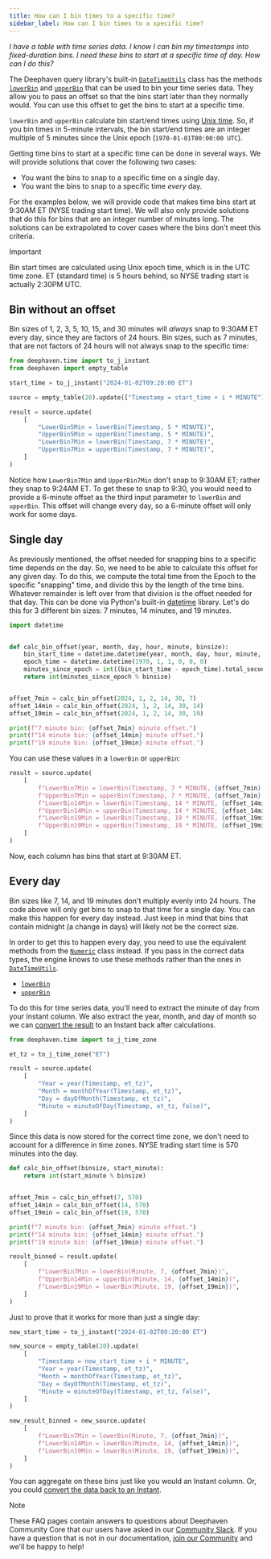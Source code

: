 ```yaml
---
title: How can I bin times to a specific time?
sidebar_label: How can I bin times to a specific time?
---
```


_I have a table with time series data. I know I can bin my timestamps into fixed-duration bins. I need these bins to start at a specific time of day. How can I do this?_

The Deephaven query library's built-in [`DateTimeUtils`](/core/javadoc/io/deephaven/time/DateTimeUtils.html) class has the methods [`lowerBin`](https://deephaven.io/core/javadoc/io/deephaven/time/DateTimeUtils.html#lowerBin(java.time.Instant,long,long)) and [`upperBin`](https://deephaven.io/core/javadoc/io/deephaven/time/DateTimeUtils.html#upperBin(java.time.Instant,long,long)) that can be used to bin your time series data. They allow you to pass an offset so that the bins start later than they normally would. You can use this offset to get the bins to start at a specific time.

`lowerBin` and `upperBin` calculate bin start/end times using [Unix time](https://en.wikipedia.org/wiki/Unix_time). So, if you bin times in 5-minute intervals, the bin start/end times are an integer multiple of 5 minutes since the Unix epoch (`1970-01-01T00:00:00 UTC`).

Getting time bins to start at a specific time can be done in several ways. We will provide solutions that cover the following two cases:

- You want the bins to snap to a specific time on a single day.
- You want the bins to snap to a specific time _every_ day.

For the examples below, we will provide code that makes time bins start at 9:30AM ET (NYSE trading start time). We will also only provide solutions that do this for bins that are an integer number of minutes long. The solutions can be extrapolated to cover cases where the bins don't meet this criteria.

> [!IMPORTANT]
> Bin start times are calculated using Unix epoch time, which is in the UTC time zone. ET (standard time) is 5 hours behind, so NYSE trading start is actually 2:30PM UTC.

## Bin without an offset

Bin sizes of 1, 2, 3, 5, 10, 15, and 30 minutes will _always_ snap to 9:30AM ET every day, since they are factors of 24 hours. Bin sizes, such as 7 minutes, that are not factors of 24 hours will not always snap to the specific time:

```python test-set=1 order=result,source
from deephaven.time import to_j_instant
from deephaven import empty_table

start_time = to_j_instant("2024-01-02T09:20:00 ET")

source = empty_table(20).update(["Timestamp = start_time + i * MINUTE"])

result = source.update(
    [
        "LowerBin5Min = lowerBin(Timestamp, 5 * MINUTE)",
        "UpperBin5Min = upperBin(Timestamp, 5 * MINUTE)",
        "LowerBin7Min = lowerBin(Timestamp, 7 * MINUTE)",
        "UpperBin7Min = upperBin(Timestamp, 7 * MINUTE)",
    ]
)
```

Notice how `LowerBin7Min` and `UpperBin7Min` don't snap to 9:30AM ET; rather they snap to 9:24AM ET. To get these to snap to 9:30, you would need to provide a 6-minute offset as the third input parameter to `lowerBin` and `upperBin`. This offset will change every day, so a 6-minute offset will only work for some days.

## Single day

As previously mentioned, the offset needed for snapping bins to a specific time depends on the day. So, we need to be able to calculate this offset for any given day. To do this, we compute the total time from the Epoch to the specific "snapping" time, and divide this by the length of the time bins. Whatever remainder is left over from that division is the offset needed for that day. This can be done via Python's built-in [datetime](https://docs.python.org/3/library/datetime.html) library. Let's do this for 3 different bin sizes: 7 minutes, 14 minutes, and 19 minutes.

```python test-set=1 order=:log
import datetime


def calc_bin_offset(year, month, day, hour, minute, binsize):
    bin_start_time = datetime.datetime(year, month, day, hour, minute, 0)
    epoch_time = datetime.datetime(1970, 1, 1, 0, 0, 0)
    minutes_since_epoch = int((bin_start_time - epoch_time).total_seconds() / 60)
    return int(minutes_since_epoch % binsize)


offset_7min = calc_bin_offset(2024, 1, 2, 14, 30, 7)
offset_14min = calc_bin_offset(2024, 1, 2, 14, 30, 14)
offset_19min = calc_bin_offset(2024, 1, 2, 14, 30, 19)

print(f"7 minute bin: {offset_7min} minute offset.")
print(f"14 minute bin: {offset_14min} minute offset.")
print(f"19 minute bin: {offset_19min} minute offset.")
```

You can use these values in a `lowerBin` or `upperBin`:

```python test-set=1 order=result
result = source.update(
    [
        f"LowerBin7Min = lowerBin(Timestamp, 7 * MINUTE, {offset_7min} * MINUTE)",
        f"UpperBin7Min = upperBin(Timestamp, 7 * MINUTE, {offset_7min} * MINUTE)",
        f"LowerBin14Min = lowerBin(Timestamp, 14 * MINUTE, {offset_14min} * MINUTE)",
        f"UpperBin14Min = upperBin(Timestamp, 14 * MINUTE, {offset_14min} * MINUTE)",
        f"LowerBin19Min = lowerBin(Timestamp, 19 * MINUTE, {offset_19min} * MINUTE)",
        f"UpperBin19Min = upperBin(Timestamp, 19 * MINUTE, {offset_19min} * MINUTE)",
    ]
)
```

Now, each column has bins that start at 9:30AM ET.

## Every day

Bin sizes like 7, 14, and 19 minutes don't multiply evenly into 24 hours. The code above will only get bins to snap to that time for a single day. You can make this happen for every day instead. Just keep in mind that bins that contain midnight (a change in days) will likely not be the correct size.

In order to get this to happen every day, you need to use the equivalent methods from the [`Numeric`](/core/javadoc/io/deephaven/function/Numeric.html) class instead. If you pass in the correct data types, the engine knows to use these methods rather than the ones in [`DateTimeUtils`](/core/javadoc/io/deephaven/time/DateTimeUtils.html).

- [`lowerBin`](https://deephaven.io/core/javadoc/io/deephaven/function/Numeric.html#lowerBin(long,long,long))
- [`upperBin`](https://deephaven.io/core/javadoc/io/deephaven/function/Numeric.html#upperBin(long,long,long))

To do this for time series data, you'll need to extract the minute of day from your Instant column. We also extract the year, month, and day of month so we can [convert the result](./convert-year-day-minute-instant.md) to an Instant back after calculations.

```python test-set=1 order=result
from deephaven.time import to_j_time_zone

et_tz = to_j_time_zone("ET")

result = source.update(
    [
        "Year = year(Timestamp, et_tz)",
        "Month = monthOfYear(Timestamp, et_tz)",
        "Day = dayOfMonth(Timestamp, et_tz)",
        "Minute = minuteOfDay(Timestamp, et_tz, false)",
    ]
)
```

Since this data is now stored for the correct time zone, we don't need to account for a difference in time zones. NYSE trading start time is 570 minutes into the day.

```python test-set=1 order=result_binned
def calc_bin_offset(binsize, start_minute):
    return int(start_minute % binsize)


offset_7min = calc_bin_offset(7, 570)
offset_14min = calc_bin_offset(14, 570)
offset_19min = calc_bin_offset(19, 570)

print(f"7 minute bin: {offset_7min} minute offset.")
print(f"14 minute bin: {offset_14min} minute offset.")
print(f"19 minute bin: {offset_19min} minute offset.")

result_binned = result.update(
    [
        f"LowerBin7Min = lowerBin(Minute, 7, {offset_7min})",
        f"UpperBin14Min = upperBin(Minute, 14, {offset_14min})",
        f"LowerBin19Min = lowerBin(Minute, 19, {offset_19min})",
    ]
)
```

Just to prove that it works for more than just a single day:

```python test-set=1 order=new_result_binned,new_source
new_start_time = to_j_instant("2024-01-02T09:20:00 ET")

new_source = empty_table(20).update(
    [
        "Timestamp = new_start_time + i * MINUTE",
        "Year = year(Timestamp, et_tz)",
        "Month = monthOfYear(Timestamp, et_tz)",
        "Day = dayOfMonth(Timestamp, et_tz)",
        "Minute = minuteOfDay(Timestamp, et_tz, false)",
    ]
)

new_result_binned = new_source.update(
    [
        f"LowerBin7Min = lowerBin(Minute, 7, {offset_7min})",
        f"LowerBin14Min = lowerBin(Minute, 14, {offset_14min})",
        f"LowerBin19Min = lowerBin(Minute, 19, {offset_19min})",
    ]
)
```

You can aggregate on these bins just like you would an Instant column. Or, you could [convert the data back to an Instant](./convert-year-day-minute-instant.md).

> [!NOTE]
> These FAQ pages contain answers to questions about Deephaven Community Core that our users have asked in our [Community Slack](/slack). If you have a question that is not in our documentation, [join our Community](/slack) and we'll be happy to help!
